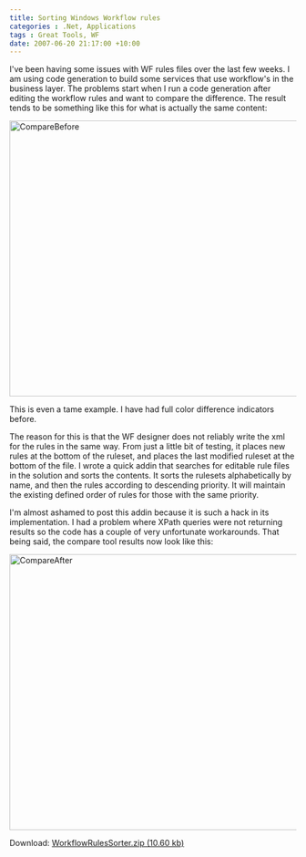 ```yaml
---
title: Sorting Windows Workflow rules
categories : .Net, Applications
tags : Great Tools, WF
date: 2007-06-20 21:17:00 +10:00
---
```


<p>
I've been having some issues with WF rules files over the last few weeks. I am using code generation to build some services that use workflow's in the business layer. The problems start when I run a code generation after editing the workflow rules and want to compare the difference. The result tends to be something like this for what is actually the same content: 
</p>
<p>
<a href="/photos/blog_images/picture2530.aspx" target="_blank"></a>
</p>
<p>
<a href="//blogfiles/WindowsLiveWriter/SortingWindowsWorkflowrules_B664/CompareBefore_2.jpg"><img style="border: 0px" src="//blogfiles/WindowsLiveWriter/SortingWindowsWorkflowrules_B664/CompareBefore_thumb.jpg" border="0" alt="CompareBefore" width="606" height="484" /></a> 
</p>
<p>
This is even a tame example. I have had full color difference indicators before. 
</p>
<p>
The reason for this is that the WF designer does not reliably write the xml for the rules in the same way. From just a little bit of testing, it places new rules at the bottom of the ruleset, and places the last modified ruleset at the bottom of the file. I wrote a quick addin that searches for editable rule files in the solution and sorts the contents. It sorts the rulesets alphabetically by name, and then the rules according to descending priority. It will maintain the existing defined order of rules for those with the same priority. 
</p>
<p>
I'm almost ashamed to post this addin because it is such a hack in its implementation. I had a problem where XPath queries were not returning results so the code has a couple of very unfortunate workarounds. That being said, the compare tool results now look like this: 
</p>
<p>
<a href="//blogfiles/WindowsLiveWriter/SortingWindowsWorkflowrules_B664/CompareAfter_2.jpg"><img style="border: 0px" src="//blogfiles/WindowsLiveWriter/SortingWindowsWorkflowrules_B664/CompareAfter_thumb.jpg" border="0" alt="CompareAfter" width="606" height="484" /></a> 
</p>
<p>
Download: <a href="/blogfiles/2008%2f9%2fWorkflowRulesSorter.zip">WorkflowRulesSorter.zip (10.60 kb)</a>
</p>

